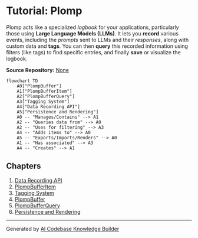 # Tutorial: Plomp

Plomp acts like a specialized *logbook* for your applications, particularly those using **Large Language Models (LLMs)**.
It lets you **record** various events, including the *prompts* sent to LLMs and their *responses*, along with custom data and **tags**.
You can then **query** this recorded information using filters (like tags) to find specific entries, and finally **save** or visualize the logbook.


**Source Repository:** [None](None)

```mermaid
flowchart TD
    A0["PlompBuffer"]
    A1["PlompBufferItem"]
    A2["PlompBufferQuery"]
    A3["Tagging System"]
    A4["Data Recording API"]
    A5["Persistence and Rendering"]
    A0 -- "Manages/Contains" --> A1
    A2 -- "Queries data from" --> A0
    A2 -- "Uses for filtering" --> A3
    A4 -- "Adds items to" --> A0
    A5 -- "Exports/Imports/Renders" --> A0
    A1 -- "Has associated" --> A3
    A4 -- "Creates" --> A1
```

## Chapters

1. [Data Recording API](01_data_recording_api.md)
2. [PlompBufferItem](02_plompbufferitem.md)
3. [Tagging System](03_tagging_system.md)
4. [PlompBuffer](04_plompbuffer.md)
5. [PlompBufferQuery](05_plompbufferquery.md)
6. [Persistence and Rendering](06_persistence_and_rendering.md)


---

Generated by [AI Codebase Knowledge Builder](https://github.com/The-Pocket/Tutorial-Codebase-Knowledge)